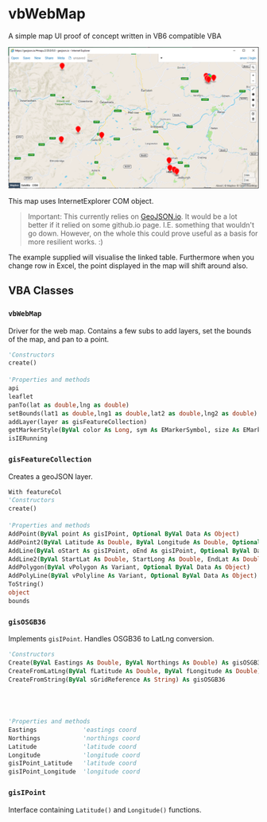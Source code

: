 # vbWebMap

A simple map UI proof of concept written in VB6 compatible VBA

![example](docs/ReadmeImage.png)

This map uses InternetExplorer COM object.

> Important: This currently relies on [GeoJSON.io](http://GeoJSON.io). It would be a lot better if it relied on some github.io page. I.E. something that wouldn't go down. However, on the whole this could prove useful as a basis for more resilient works. :)

The example supplied will visualise the linked table. Furthermore when you change row in Excel, the point displayed in the map will shift around also.


## VBA Classes

### `vbWebMap`

Driver for the web map. Contains a few subs to add layers, set the bounds of the map, and pan to a point.

```vb
'Constructors
create()

'Properties and methods
api                                                                            'entry point to window.api
leaflet                                                                        'entry point to window.L
panTo(lat as double,lng as double)                                             'pan to a point
setBounds(lat1 as double,lng1 as double,lat2 as double,lng2 as double)         'sets the bounds of the webmap to a rect
addLayer(layer as gisFeatureCollection)                                        'sets the active layer
getMarkerStyle(ByVal color As Long, sym As EMarkerSymbol, size As EMarkerSize) 'helper for styling markers
isIERunning                                                                    'property to test whether IE is running or not
```

### `gisFeatureCollection`

Creates a geoJSON layer.

```vb
With featureCol
'Constructors
create()
 
'Properties and methods
AddPoint(ByVal point As gisIPoint, Optional ByVal Data As Object)                                                           'Add a point to the collection. Optionally include data.
AddPoint2(ByVal Latitude As Double, ByVal Longitude As Double, Optional ByVal Data As Object)                               'Add a point to the collection. Optionally include data.
AddLine(ByVal oStart As gisIPoint, oEnd As gisIPoint, Optional ByVal Data As Object)                                        'Add a line to the collection. Optionally include data.
AddLine2(ByVal StartLat As Double, StartLong As Double, EndLat As Double, EndLong As Double, Optional ByVal Data As Object) 'Add a line to the collection. Optionally include data.
AddPolygon(ByVal vPolygon As Variant, Optional ByVal Data As Object)                                                        'Add a polygon to the collection. Optionally include data.
AddPolyLine(ByVal vPolyline As Variant, Optional ByVal Data As Object)                                                      'Add a line to the collection. Optionally include data.
ToString()                                                                                                                  'returns the layer as geoJSON
object                                                                                                                      'obtain the object itself (not really used)
bounds                                                                                                                      'obtain bounding rect as array
```

### `gisOSGB36`

Implements `gisIPoint`. Handles OSGB36 to LatLng conversion.

```vb
'Constructors
Create(ByVal Eastings As Double, ByVal Northings As Double) As gisOSGB36             'Creates point from eastings and northings
CreateFromLatLng(ByVal fLatitude As Double, ByVal fLongitude As Double) As gisOSGB36 'Creates point from latitude and longitude (can convert to Eastings Northings this way)
CreateFromString(ByVal sGridReference As String) As gisOSGB36                        'Creates point from string. Numerous formats are allowed including:
                                                                                     '  123456-123456
                                                                                     '  SK123456
                                                                                     '  SK1234567890

'Properties and methods
Eastings             'eastings coord
Northings            'northings coord
Latitude             'latitude coord
Longitude            'longitude coord
gisIPoint_Latitude   'latitude coord
gisIPoint_Longitude  'longitude coord
```

### `gisIPoint`

Interface containing `Latitude()` and `Longitude()` functions.
